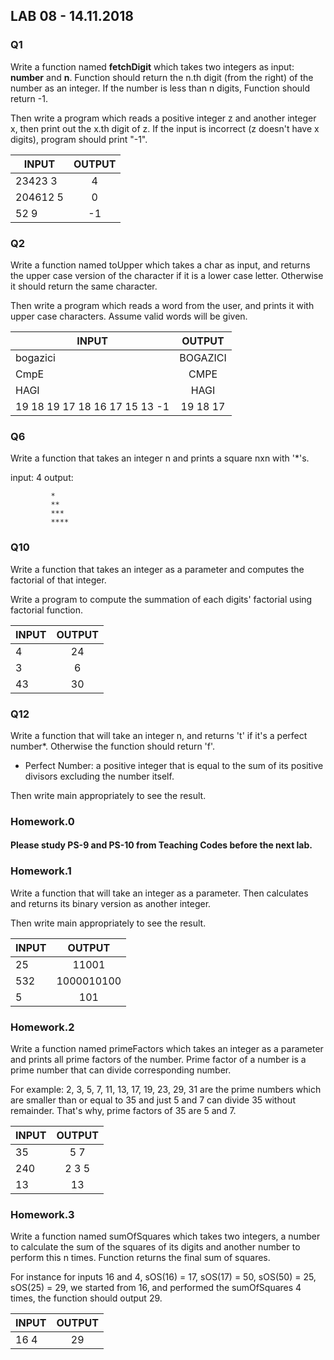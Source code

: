 
## LAB 08 - 14.11.2018




###  Q1

Write a function named **fetchDigit** which takes two integers as input: **number** and **n**. 
Function should return the n.th digit (from the right) of the number as an integer. 
If the number is less than n digits, Function should return -1. 

 Then write a program which reads a positive integer z and another integer x, then print out the x.th digit of z. 
 If the input is incorrect (z doesn't have x digits), program should print "-1". 
  
    
| INPUT      | OUTPUT    |         
| ---------  |:---------:| 
| 23423 3      | 4| 
| 204612 5      | 0 | 
| 52 9      | -1| 





### Q2
Write a function named toUpper which takes a char as input, and returns the upper case version of the character if it is a lower case letter. Otherwise it should return the same character. 

 Then write a program which reads a word from the user, and prints it with upper case characters. Assume valid words will be given. 


| INPUT      | OUTPUT    |         
| ---------  |:---------:| 
| bogazici | BOGAZICI | 
| CmpE     |  CMPE | 
| HAGI     | HAGI| 
| 19 18 19 17 18 16 17 15 13 -1      | 19 18 17 | 



### Q6

Write a function that takes an integer n and prints a square nxn with '*'s.

  input: 4
  output: 
  
             *
             **
             ***
             ****  
                  
                  


### Q10
Write a function that takes an integer as a parameter and computes the factorial of that integer.

Write a program to compute  the summation of each digits' factorial using factorial function. 


| INPUT      | OUTPUT    |         
| ---------  |:---------:| 
| 4 | 24 | 
| 3     |  6 | 
| 43     | 30| 


### Q12

Write a function that will take an integer n, and returns 't' if it's a perfect number*. Otherwise the function should return 'f'. 

 * Perfect Number: a positive integer that is equal to the sum of its positive divisors excluding the number itself. 

 Then write main appropriately to see the result. 
 

### Homework.0

#### Please study PS-9 and PS-10 from Teaching Codes before the next lab.

### Homework.1

Write a function that will take an integer as a parameter. Then calculates and returns its binary version as another integer. 

 Then write main appropriately to see the result.
 
 | INPUT      | OUTPUT    |         
| ---------  |:---------:| 
| 25 | 11001 | 
| 532    |  1000010100 | 
| 5     | 101| 


### Homework.2

Write a function named primeFactors which takes an integer as a parameter and prints all prime factors of the number. Prime factor of a number is a prime number that can divide corresponding number.

For example:  2, 3, 5, 7, 11, 13, 17, 19, 23, 29, 31 are the prime numbers which are smaller than or equal to 35 and just 5 and 7 can divide 35 without remainder. That's why, prime factors of 35 are 5 and 7.

 | INPUT      | OUTPUT    |         
| ---------  |:---------:| 
| 35 | 5 7 | 
| 240 |  2 3 5 | 
| 13    | 13 | 



### Homework.3

Write a function named sumOfSquares which takes two integers, a number to calculate the sum of the squares of its digits and another number to perform this n times. Function returns the final sum of squares.

For instance for inputs 16 and 4,  sOS(16) = 17, sOS(17) = 50, sOS(50) = 25, sOS(25) = 29, we started from 16, and performed the sumOfSquares 4 times, the function should output 29.



 | INPUT      | OUTPUT    |         
| ---------  |:---------:| 
| 16 4 | 29 | 


